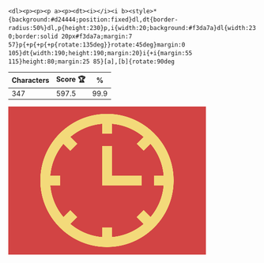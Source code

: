 `<dl><p><p><p a><p><dt><i></i><i b><style>*{background:#d24444;position:fixed}dl,dt{border-radius:50%}dl,p{height:230}p,i{width:20;background:#f3da7a}dl{width:230;border:solid 20px#f3da7a;margin:7 57}p{+p{+p{+p{rotate:135deg}}rotate:45deg}margin:0 105}dt{width:190;height:190;margin:20}i{+i{margin:55 115}height:80;margin:25 85}[a],[b]{rotate:90deg`

| Characters | Score 🏆 | %    |
| ---------- | -------- | ---- |
| 347        | 597.5    | 99.9 |

![](/2025/Sep2025/12/20250912.png)
